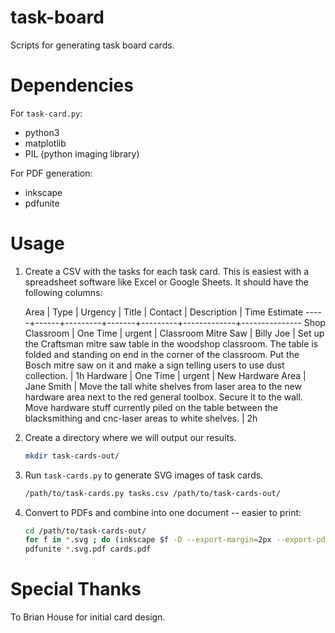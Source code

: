 # task-board

Scripts for generating task board cards.

# Dependencies

For `task-card.py`:

* python3
* matplotlib
* PIL (python imaging library)

For PDF generation:
* inkscape
* pdfunite

# Usage

1. Create a CSV with the tasks for each task card. This is easiest with a
   spreadsheet software like Excel or Google Sheets. It should have the
   following columns:

   Area | Type | Urgency | Title | Contact | Description | Time Estimate
   -----+------+---------+-------+---------+-------------+---------------
   Shop Classroom | One Time | urgent | Classroom Mitre Saw | Billy Joe | Set up the Craftsman mitre saw table in the woodshop classroom. The table is folded and standing on end in the corner of the classroom. Put the Bosch mitre saw on it and make a sign telling users to use dust collection. | 1h
   Hardware | One Time | urgent | New Hardware Area | Jane Smith | Move the tall white shelves from laser area to the new hardware area next to the red general toolbox. Secure it to the wall. Move hardware stuff currently piled on the table between the blacksmithing and cnc-laser areas to white shelves. | 2h

2. Create a directory where we will output our results.

   ```sh
   mkdir task-cards-out/
   ```

3. Run `task-cards.py` to generate SVG images of task cards.

   ```sh
   /path/to/task-cards.py tasks.csv /path/to/task-cards-out/
   ```

4. Convert to PDFs and combine into one document -- easier to print:

   ```sh
   cd /path/to/task-cards-out/
   for f in *.svg ; do (inkscape $f -D --export-margin=2px --export-pdf=$f.pdf &) ; done
   pdfunite *.svg.pdf cards.pdf
   ```


# Special Thanks

To Brian House for initial card design.
